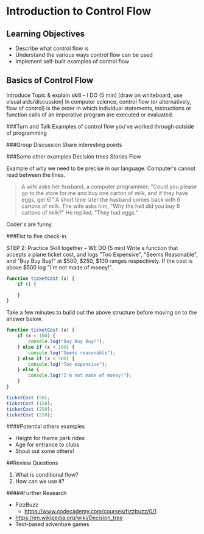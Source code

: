 # Introduction to Control Flow

## Learning Objectives
- Describe what control flow is
- Understand the various ways control flow can be used
- Implement self-built examples of control flow

## Basics of Control Flow
Introduce Topic & explain skill – I DO (5 min)
[draw on whiteboard, use visual aids/discussion]
In computer science, control flow (or alternatively, flow of control) is the order in which individual statements, instructions or function calls of an imperative program are executed or evaluated.

###Turn and Talk
	Examples of control flow you've worked through outside of programming

###Group Discussion
  Share interesting points

###Some other examples
	Decision trees
	Stories
  Flow

Example of why we need to be precise in our language. Computer's cannot read between the lines.

  >A wife asks her husband, a computer programmer;
  "Could you please go to the store for me and buy one carton of milk, and if they have eggs, get 6!"
  A short time later the husband comes back with 6 cartons of milk.
  The wife asks him, "Why the hell did you buy 6 cartons of milk?"
  He replied, "They had eggs."

Coder's are funny.

###Fist to five check-in.

STEP 2: Practice Skill together – WE DO (5 min)
Write a function that accepts a plane ticket cost, and logs "Too Expensive", "Seems Reasonable", and "Buy Buy Buy!" at $500, $250, $100 ranges respectively. If the cost is above $500 log "I'm not made of money!".

```javascript
function ticketCost (x) {
    if () {

    }
}

```

Take a few minutes to build out the above structure before moving on to the answer below.

```javascript
function ticketCost (x) {
    if (x < 100) {
        console.log("Buy Buy Buy!");
    } else if (x < 200) {
        console.log("Seems reasonable");
    } else if (x < 500) {
        console.log("Too expensive");
    } else {
        console.log("I'm not made of money!");
    }
}

ticketCost (50);
ticketCost (150);
ticketCost (250);
ticketCost (550);
```

####Potential others examples
- Height for theme park rides
- Age for entrance to clubs
- Shout out some others!

##Review Questions
1. What is conditional flow?
2. How can we use it?

#####Further Research
- FizzBuzz
  - https://www.codecademy.com/courses/fizzbuzz/0/1
- https://en.wikipedia.org/wiki/Decision_tree
- Text-based adventure games
